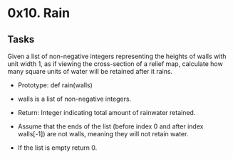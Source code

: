 # 0x10. Rain

## Tasks

Given a list of non-negative integers representing the heights of walls with unit width 1, as if viewing the cross-section of a relief map, calculate how many square units of water will be retained after it rains.

* Prototype: def rain(walls)

* walls is a list of non-negative integers.

* Return: Integer indicating total amount of rainwater retained.

* Assume that the ends of the list (before index 0 and after index walls[-1]) are not walls, meaning they will 
not retain water.

* If the list is empty return 0.
